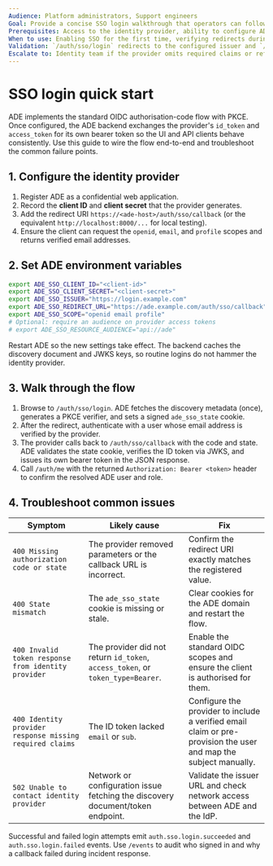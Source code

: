 ```yaml
---
Audience: Platform administrators, Support engineers
Goal: Provide a concise SSO login walkthrough that operators can follow without deep OIDC knowledge.
Prerequisites: Access to the identity provider, ability to configure ADE environment variables, and a browser to validate redirects.
When to use: Enabling SSO for the first time, verifying redirects during incident response, or coaching end users through the flow.
Validation: `/auth/sso/login` redirects to the configured issuer and `/auth/sso/callback` returns an ADE access token for verified users.
Escalate to: Identity team if the provider omits required claims or refuses the configured redirect URI.
---
```


# SSO login quick start

ADE implements the standard OIDC authorisation-code flow with PKCE. Once configured, the ADE backend exchanges the provider's `id_token` and `access_token` for its own bearer token so the UI and API clients behave consistently. Use this guide to wire the flow end-to-end and troubleshoot the common failure points.

## 1. Configure the identity provider

1. Register ADE as a confidential web application.
2. Record the **client ID** and **client secret** that the provider generates.
3. Add the redirect URI `https://<ade-host>/auth/sso/callback` (or the equivalent `http://localhost:8000/...` for local testing).
4. Ensure the client can request the `openid`, `email`, and `profile` scopes and returns verified email addresses.

## 2. Set ADE environment variables

```bash
export ADE_SSO_CLIENT_ID="<client-id>"
export ADE_SSO_CLIENT_SECRET="<client-secret>"
export ADE_SSO_ISSUER="https://login.example.com"
export ADE_SSO_REDIRECT_URL="https://ade.example.com/auth/sso/callback"
export ADE_SSO_SCOPE="openid email profile"
# Optional: require an audience on provider access tokens
# export ADE_SSO_RESOURCE_AUDIENCE="api://ade"
```

Restart ADE so the new settings take effect. The backend caches the discovery document and JWKS keys, so routine logins do not hammer the identity provider.

## 3. Walk through the flow

1. Browse to `/auth/sso/login`. ADE fetches the discovery metadata (once), generates a PKCE verifier, and sets a signed `ade_sso_state` cookie.
2. After the redirect, authenticate with a user whose email address is verified by the provider.
3. The provider calls back to `/auth/sso/callback` with the code and state. ADE validates the state cookie, verifies the ID token via JWKS, and issues its own bearer token in the JSON response.
4. Call `/auth/me` with the returned `Authorization: Bearer <token>` header to confirm the resolved ADE user and role.

## 4. Troubleshoot common issues

| Symptom | Likely cause | Fix |
| --- | --- | --- |
| `400 Missing authorization code or state` | The provider removed parameters or the callback URL is incorrect. | Confirm the redirect URI exactly matches the registered value. |
| `400 State mismatch` | The `ade_sso_state` cookie is missing or stale. | Clear cookies for the ADE domain and restart the flow. |
| `400 Invalid token response from identity provider` | The provider did not return `id_token`, `access_token`, or `token_type=Bearer`. | Enable the standard OIDC scopes and ensure the client is authorised for them. |
| `400 Identity provider response missing required claims` | The ID token lacked `email` or `sub`. | Configure the provider to include a verified email claim or pre-provision the user and map the subject manually. |
| `502 Unable to contact identity provider` | Network or configuration issue fetching the discovery document/token endpoint. | Validate the issuer URL and check network access between ADE and the IdP. |

Successful and failed login attempts emit `auth.sso.login.succeeded` and `auth.sso.login.failed` events. Use `/events` to audit who signed in and why a callback failed during incident response.

